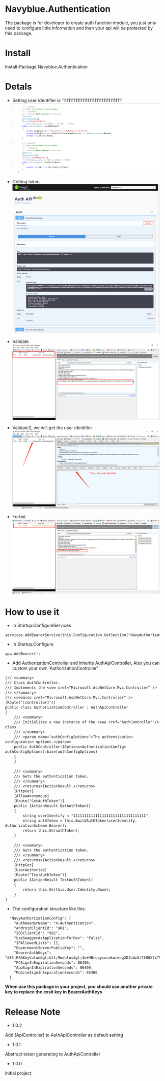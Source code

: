 # Navyblue.Authentication
The package is for developer to create auth function module, you just only need to configure little information and then your api will be protected by this package.

# Install
Install-Package Navyblue.Authentication

# Detals
- Setting user identifier is '111111111111111111111111111111111'
![sample](/Images/sample.png)

- Getting token
![gettoken](/Images/gettoken.png)

- Validate
![validate](/Images/validate.png)

- Validate2, we will get the user identifier
![validate2](/Images/validate2.png)

- Forbid
![validate](/Images/error.png)

# How to use it
- In Startup.ConfigureServices
```
services.AddBearerService(this.Configuration.GetSection("NavyAuthorizationConfig"));
```
- In Startup.Configure
```
app.AddBearer();
```
- Add AuthorizationController and inherits AuthApiController, Also you can custom your own 'AuthorizationController'
```
/// <summary>
/// Class AuthController.
/// Implements the <see cref="Microsoft.AspNetCore.Mvc.Controller" />
/// </summary>
/// <seealso cref="Microsoft.AspNetCore.Mvc.Controller" />
[Route("[controller]")]
public class AuthorizationController : AuthApiController
{
    /// <summary>
    /// Initializes a new instance of the <see cref="AuthController"/> class.
    /// </summary>
    /// <param name="authConfigOptions">The authentication configuration options.</param>
    public AuthController(IOptions<AuthorizationConfig> authConfigOptions):base(authConfigOptions)
    {
    }

    /// <summary>
    /// Gets the authentication token.
    /// </summary>
    /// <returns>IActionResult.</returns>
    [HttpGet]
    [AllowAnonymous]
    [Route("GetAuthToken")]
    public IActionResult GetAuthToken()
    {
        string userIdentify = "111111111111111111111111111111111";
        string authToken = this.BuildAuthToken(userIdentify, AuthorizationScheme.Bearer);
        return this.Ok(authToken);
    }

    /// <summary>
    /// Gets the authentication token.
    /// </summary>
    /// <returns>IActionResult.</returns>
    [HttpGet]
    [UserAuthorize]
    [Route("TestAuthToken")]
    public IActionResult TestAuthToken()
    {
        return this.Ok(this.User.Identity.Name);
    }
}
```
- The configuration structure like this:
```
  "NavyAuthorizationConfig": {
    "AuthHeaderName": "X-Authentication",
    "AndroidClientId": "901",
    "IOSClientId": "902",
    "UseSwaggerAsApplicationForDev": "false",
    "IPAllowedLists": [],
    "GovernmentServerPublicKey": "",
    "BearerAuthKeys": "&lt;RSAKeyValue&gt;&lt;Modulus&gt;3o+HBruoycocmkwreug2DJLWzGl7EB0X7xTVvUOauVeX8O5t47jbllacZuv691W85pGO8ng6hQDiBvXtUz2uGJ5k8V6x2xbiK1qtMMP7QMxfLcg5zCB6i4RXFfqA5PXEtJt8S9mOk92rws1BoF3cSA9f7rNyqWToMYD+oGlATuxv5+PRr24HBm9w5eSxb24HvJbThMnUg0leLr77VY1LEOkUNn5TIQ38Y0Wo9gkwrCMLPXLLZqEU46sqAykhrvDOWtTczrBeRkqUICflmSK0OD0H6O958PwPzHW2h6mpFle4NQpP+QDmNbmK4zv7j71veelcuKV0WUcbXe/hfYSXzw==&lt;/Modulus&gt;&lt;Exponent&gt;AQAB&lt;/Exponent&gt;&lt;P&gt;7Qo+FrkpSBOuNUba7KoEW+L0yU8W+AETxeOVLST4Ugas/NlBnbPy/JsziIHp0IXz3f5HXVy+P/DPbztkCNXD3awyMNRQ2z+Otr90ybTQ5DMShugKRPGFtPs4m6ALtN8YSgzQJuK0BFB4d07IX0k3KHEqEob2UGcKT8Ogn4loDXE=&lt;/P&gt;&lt;Q&gt;8FzMQ/2F/O9UxRs5QMxCqFpuLE466iDY3oyZmwdOqKOn0uXs1UiVGXRcubBcGiQVbmMcCLlvogohjYp5mUU9Z1gTI6iklvOzoEOdxb8n92FwlOcZGval7L4DmHjLH2HFDjM4djNjAKdJngDg4r938QZIqONXSGeg3g06EymNWT8=&lt;/Q&gt;&lt;DP&gt;ey8ZeSGcjHJ90/4Qg3EPdtkJMRzC6PtWVT6iJaXSzn3dpEEbUmNT4Waeb1BkPBOA2lrsp14tGHmCs2F/6P9+HFMCelG7+1SaS+pPPQuUiyLne+hWfeGuBJGRp36S1tohe0oRWkPyHVPcZtQwWSRpX8D/hkVQ+BO0TiNx87aqtmE=&lt;/DP&gt;&lt;DQ&gt;Idc+3xezpJ/hlHq3vdrES8Wnm09MVihXwEWVXtFRjsaz2yqKBKFadKIAaBhfb0LDTa5ghQ3unKbGgJINernX4lPxJeUZfzNCh/7dGLlIHDk4y44Z58TwKXu7L91Z48o1H0Gw4ltrxezHnZpMD0Cb13BmDHktkcEdUgYUthv0jas=&lt;/DQ&gt;&lt;InverseQ&gt;MT1wLbYdxmf995ZTCSJQgyGgFSqr3Fkdt/wYJP9VMUnYKp6PPHzTOs3urul6YIs9GWQ+hl7JBiqOQgUPsSc2WkUt2q/3kf7eKnzJiFrz8sOgL4sU7oxKgUW+i0wnfgvRmbU2R8b6vFBkfI6HFtdhRqzo5llZFe8/+Gl1ZK7SYGY=&lt;/InverseQ&gt;&lt;D&gt;ZD113fD4sUYwQsiqzrU23svmJfQeQuAvrvWN3SxNTEwo+ZGR+f6BHIHO+MYxZ2P87EZEAW5oQQ5oPyVV6md9+cWhhlsVtS1l2YwCNFQY3pMODVNAwPEh8KO/C32jvzv4iDX9sjX/MxckrN0AwWd09xnBpgO50ZTKxb0pMfulxMV/Dbykip10SdF4wZ7RSg8p0ol8WSwbhYGbgTp2aJEsVj9SZQCbXifW2P37lpFlfz20Sm4+vhDcrZhpFtHh2LILA+sqxVDw0hOkXuyEu8FQu1FahzX3xd+GrG77EcowpSP0gyfsN6qKUfwaP0jW+f7Ze0uOFHiav5/CSwhu5jm/MQ==&lt;/D&gt;&lt;/RSAKeyValue&gt;",
    "PCSignInExpirationSeconds": 86400,
    "AppSignInExpirationSeconds": 86400,
    "MobileSignInExpirationSeconds": 86400
  }
```
**When use this package in your project, you should use another private key to replace the exsit key in BearerAuthKeys**
# Release Note
- 1.0.2

Add [ApiController] to AuthApiController as default setting

- 1.0.1

Abstract token generating to AuthApiController

- 1.0.0

Initial project
